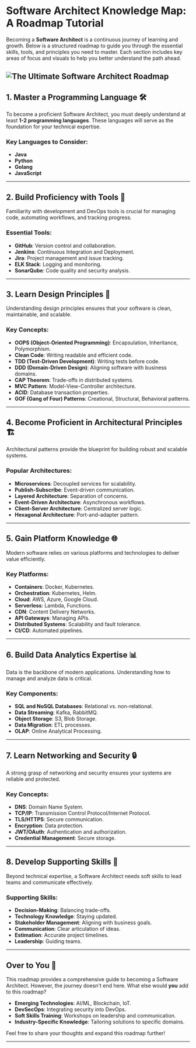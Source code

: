 # Software Architect Knowledge Map: A Roadmap Tutorial  

Becoming a **Software Architect** is a continuous journey of learning and growth. Below is a structured roadmap to guide you through the essential skills, tools, and principles you need to master. Each section includes key areas of focus and visuals to help you better understand the path ahead.  

![The Ultimate Software Architect Roadmap](https://ci3.googleusercontent.com/meips/ADKq_Na_zTcBeUY4Ji5ZxhQbt3ATRVCZQxEpcQr0Wdk00B9AdhH8tXF7Gq0AVGW0trX8XSLhqbu6KXzczo9_8kIhBrtg-Wv8GGwLISzQSn_ONWKxALy2kk9ocapE6UjXtWDe9KtkY9BmPZ4Tj_rDm_OAJPCqSlLMsJQlXbKriqQQI82SeurVV1R_zdmNg211oOCM-0xt9x5Q2OUYB8R3d4F6qSpcSw1V6itzreJiWPO5gRErw-5CGNesr16VhEgy-46rq8wVCOkH4vnMbI8sfcbRaGNeYZyh0S4zxEK0bvNe3Q=s0-d-e1-ft#https://substackcdn.com/image/fetch/w_550,c_limit,f_auto,q_auto:good,fl_lossy/https%3A%2F%2Fsubstack-post-media.s3.amazonaws.com%2Fpublic%2Fimages%2F67c39b9a-9a91-4e57-9e24-7714b4f806dd_1280x1349.gif)  
---

## 1. Master a Programming Language 🛠️

To become a proficient Software Architect, you must deeply understand at least **1-2 programming languages**. These languages will serve as the foundation for your technical expertise.

### Key Languages to Consider:
- **Java**
- **Python**
- **Golang**
- **JavaScript**

---

## 2. Build Proficiency with Tools 🧰

Familiarity with development and DevOps tools is crucial for managing code, automating workflows, and tracking progress.

### Essential Tools:
- **GitHub**: Version control and collaboration.
- **Jenkins**: Continuous Integration and Deployment.
- **Jira**: Project management and issue tracking.
- **ELK Stack**: Logging and monitoring.
- **SonarQube**: Code quality and security analysis.

---

## 3. Learn Design Principles 📐

Understanding design principles ensures that your software is clean, maintainable, and scalable.

### Key Concepts:
- **OOPS (Object-Oriented Programming)**: Encapsulation, Inheritance, Polymorphism.
- **Clean Code**: Writing readable and efficient code.
- **TDD (Test-Driven Development)**: Writing tests before code.
- **DDD (Domain-Driven Design)**: Aligning software with business domains.
- **CAP Theorem**: Trade-offs in distributed systems.
- **MVC Pattern**: Model-View-Controller architecture.
- **ACID**: Database transaction properties.
- **GOF (Gang of Four) Patterns**: Creational, Structural, Behavioral patterns.

---

## 4. Become Proficient in Architectural Principles 🏗️

Architectural patterns provide the blueprint for building robust and scalable systems.

### Popular Architectures:
- **Microservices**: Decoupled services for scalability.
- **Publish-Subscribe**: Event-driven communication.
- **Layered Architecture**: Separation of concerns.
- **Event-Driven Architecture**: Asynchronous workflows.
- **Client-Server Architecture**: Centralized server logic.
- **Hexagonal Architecture**: Port-and-adapter pattern.

---

## 5. Gain Platform Knowledge 🌐

Modern software relies on various platforms and technologies to deliver value efficiently.

### Key Platforms:
- **Containers**: Docker, Kubernetes.
- **Orchestration**: Kubernetes, Helm.
- **Cloud**: AWS, Azure, Google Cloud.
- **Serverless**: Lambda, Functions.
- **CDN**: Content Delivery Networks.
- **API Gateways**: Managing APIs.
- **Distributed Systems**: Scalability and fault tolerance.
- **CI/CD**: Automated pipelines.

---

## 6. Build Data Analytics Expertise 📊

Data is the backbone of modern applications. Understanding how to manage and analyze data is critical.

### Key Components:
- **SQL and NoSQL Databases**: Relational vs. non-relational.
- **Data Streaming**: Kafka, RabbitMQ.
- **Object Storage**: S3, Blob Storage.
- **Data Migration**: ETL processes.
- **OLAP**: Online Analytical Processing.
---

## 7. Learn Networking and Security 🔒

A strong grasp of networking and security ensures your systems are reliable and protected.

### Key Concepts:
- **DNS**: Domain Name System.
- **TCP/IP**: Transmission Control Protocol/Internet Protocol.
- **TLS/HTTPS**: Secure communication.
- **Encryption**: Data protection.
- **JWT/OAuth**: Authentication and authorization.
- **Credential Management**: Secure storage.

---

## 8. Develop Supporting Skills 🤝

Beyond technical expertise, a Software Architect needs soft skills to lead teams and communicate effectively.

### Supporting Skills:
- **Decision-Making**: Balancing trade-offs.
- **Technology Knowledge**: Staying updated.
- **Stakeholder Management**: Aligning with business goals.
- **Communication**: Clear articulation of ideas.
- **Estimation**: Accurate project timelines.
- **Leadership**: Guiding teams.

---

## Over to You 🚀

This roadmap provides a comprehensive guide to becoming a Software Architect. However, the journey doesn't end here. What else would **you** add to this roadmap?

- **Emerging Technologies**: AI/ML, Blockchain, IoT.
- **DevSecOps**: Integrating security into DevOps.
- **Soft Skills Training**: Workshops on leadership and communication.
- **Industry-Specific Knowledge**: Tailoring solutions to specific domains.

Feel free to share your thoughts and expand this roadmap further!

---
